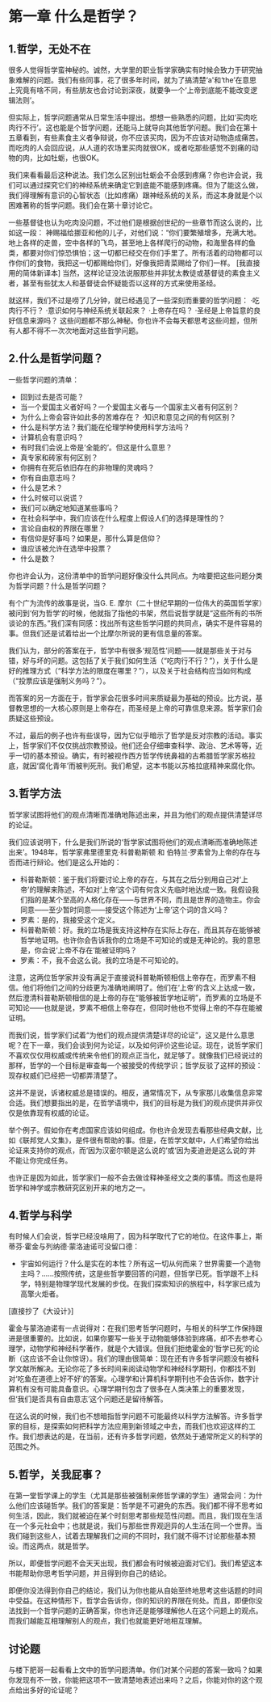 # 第一章 什么是哲学？

## 1.哲学，无处不在

很多人觉得哲学蛮神秘的。诚然，大学里的职业哲学家确实有时候会致力于研究抽象难解的问题。我们有些同事，花了很多年时间，就为了搞清楚‘a'和‘the’在意思上究竟有啥不同，有些朋友也会讨论到深夜，就要争一个‘上帝到底能不能改变逻辑法则’。

但实际上，哲学问题通常从日常生活中提出。想想一些熟悉的问题，比如‘买肉吃肉行不行’。这也能是个哲学问题，还能马上就导向其他哲学问题。我们会在第十五章看到，有些素食主义者争辩说，你不应该买肉，因为不应该对动物造成痛苦。而吃肉的人会回应说，从人道的农场里买肉就很OK，或者吃那些感觉不到痛的动物的肉，比如牡蛎，也很OK。

我们来看看最后这种说法。我们怎么区别出牡蛎会不会感到疼痛？你也许会说，我们可以通过探究它们的神经系统来确定它到底能不能感到疼痛。但为了能这么做，我们得理解有意识的心智状态（比如疼痛）跟神经系统的关系，而这本身就是个以困难著称的哲学问题。我们会在第十章讨论它。

一些基督徒也认为吃肉没问题，不过他们是根据创世纪的一些章节而这么说的，比如这一段： 神赐福给挪亚和他的儿子，对他们说：“你们要繁殖增多，充满大地。地上各样的走兽，空中各样的飞鸟，甚至地上各样爬行的动物，和海里各样的鱼类，都要对你们惊恐惧怕；这一切都已经交在你们手里了。所有活着的动物都可以作你们的食物，我把这一切都赐给你们，好像我把青菜赐给了你们一样。 [我直接用的简体新译本] 当然，这样论证没法说服那些并非犹太教徒或基督徒的素食主义者，甚至有些犹太人和基督徒会怀疑能否以这样的方式来使用圣经。

就这样，我们不过是唠了几分钟，就已经遇见了一些深刻而重要的哲学问题： ·吃肉行不行？ ·意识如何与神经系统关联起来？ ·上帝存在吗？ ·圣经是上帝旨意的良好信息来源吗？ 这些问题都不那么神秘。你也许不会每天都思考这些问题，但所有人都不得不一次次地面对这些哲学问题。

## 2.什么是哲学问题？

一些哲学问题的清单： 
 - 回到过去是否可能？ 
 - 当一个爱国主义者好吗？一个爱国主义者与一个国家主义者有何区别？ 
 - 为什么上帝会容许如此多的苦难存在？ ·知识和意见之间的有何区别？ 
 - 什么是科学方法？我们能在伦理学种使用科学方法吗？ 
 - 计算机会有意识吗？ 
 - 有时我们会说上帝是‘全能的’。但这是什么意思？ 
 - 真专家和砖家有何区别？ 
 - 你拥有在死后依旧存在的非物理的灵魂吗？ 
 - 你有自由意志吗？ 
 - 什么是艺术？ 
 - 什么时候可以说谎？ 
 - 我们可以确定地知道某些事吗？ 
 - 在社会科学中，我们应该在什么程度上假设人们的选择是理性的？ 
 - 言论自由权的界限在哪里？ 
 - 有信仰是好事吗？如果是，那什么算是信仰？ 
 - 谁应该被允许在选举中投票？ 
 - 什么是数？

你也许会认为，这份清单中的哲学问题好像没什么共同点。为啥要把这些问题分类为哲学问题？什么是哲学问题？

有个广为流传的故事是说，当G. E. 摩尔（二十世纪早期的一位伟大的英国哲学家）被问到‘何为哲学’的时候，他就指了指他的书架，然后说哲学就是“这些所有的书所谈论的东西。”我们深有同感：找出所有这些哲学问题的共同点，确实不是件容易的事。但我们还是试着给出一个比摩尔所说的更有信息量的答案。

我们认为，部分的答案在于，哲学中有很多‘规范性’问题——就是那些关于对与错，好与坏的问题。这包括了关于我们如何生活（“吃肉行不行？”），关于什么是好的推理方式（“科学方法的限度在哪里？”），以及关于社会结构应当如何构成（“投票应该是强制义务吗？”）。

而答案的另一方面在于，哲学家会花很多时间来质疑最为基础的预设。比方说，基督教思想的一大核心原则是上帝存在，而圣经是上帝的可靠信息来源。哲学家们会质疑这些预设。

不过，最后的例子也许有些误导，因为它似乎暗示了哲学是反对宗教的活动。事实上，哲学家们不仅仅挑战宗教预设。他们还会仔细审查科学、政治、艺术等等，近乎一切的基本预设。确实，有时被视作西方哲学传统鼻祖的古希腊哲学家苏格拉底，就因‘腐化青年’而被判死刑。我们希望，这本书能以苏格拉底精神来腐化你。

## 3.哲学方法

哲学家试图将他们的观点清晰而准确地陈述出来，并且为他们的观点提供清楚详尽的论证。

我们应该说明下，什么是我们所说的‘哲学家试图将他们的观点清晰而准确地陈述出来’。1948年，哲学家弗里德里克·科普勒斯顿 和 伯特兰·罗素曾为上帝的存在与否而进行辩论。他们是这么开始的：

 - 科普勒斯顿：鉴于我们将要讨论上帝的存在，与其在之后分别用自己对‘上帝’的理解来陈述，不如对‘上帝’这个词有何含义先临时地达成一致。我假设我们指的是某个至高的人格化存在——与世界不同，而且是世界的造物主。你会同意——至少暂时同意——接受这个陈述为‘上帝’这个词的含义吗？
 - 罗素：是的，我接受这个定义。
 - 科普勒斯顿：好。我的立场是我支持这种存在实际上存在，而且其存在能够被哲学地证明。也许你会告诉我你的立场是不可知论的或是无神论的。我的意思是，你会说‘上帝不存在’能被证明吗？
 - 罗素：不，我不会这么说。我的立场是不可知论的。

注意，这两位哲学家并没有满足于直接说科普勒斯顿相信上帝存在，而罗素不相信。他们将他们之间的分歧更为准确地阐明了。他们在‘上帝’的含义上达成一致，然后澄清科普勒斯顿相信的是上帝的存在“能够被哲学地证明”，而罗素的立场是不可知论——也就是说，罗素不相信上帝存在，但同时他也不觉得上帝的不存在能被证明。

而我们说，哲学家们试着“为他们的观点提供清楚详尽的论证”，这又是什么意思呢？在下一章，我们会谈到何为论证，以及如何评价这些论证。现在，说哲学家们不喜欢仅仅用权威或传统来令他们的观点正当化，就足够了。就像我们已经说过的那样，哲学的一个目标是审查每一个被接受的传统学识；哲学反驳了这样的预设：现存权威们已经把一切都弄清楚了。

这并不是说，诉诸权威总是错误的。相反，通常情况下，从专家那儿收集信息非常合适。我们想要指出的是，在哲学语境中，我们的目标是为我们的观点提供并非仅仅是依靠现有权威的论证。

举个例子。假如你在考虑国家应该如何组成。你也许会发现去看那些经典文献，比如《联邦党人文集》，是件很有帮助的事。但是，在哲学文献中，人们希望你给出论证来支持你的观点，而‘因为汉密尔顿是这么说的’或‘因为麦迪逊是这么说的’并不能让你完成任务。

也许正是因为如此，哲学家们一般不会去做诠释神圣经文之类的事情。而这也是将哲学和神学或宗教研究区别开来的地方之一。

## 4.哲学与科学

有时候人们会说，哲学已经没啥用了，因为科学取代了它的地位。在这件事上，斯蒂芬·霍金与列纳德·蒙洛迪诺可没留口德：

 - 宇宙如何运行？什么是实在的本性？所有这一切从何而来？世界需要一个造物主吗？……按照传统，这是些哲学要回答的问题，但哲学已死。哲学跟不上科学，特别是物理学现代发展的步伐。在我们探索知识的旅程中，科学家已成为高擎火炬者。

[直接抄了《大设计》]

霍金与蒙洛迪诺有一点说得对：在我们思考哲学问题时，与相关的科学工作保持跟进是很重要的。比如说，如果你要写一些关于动物能够体验到疼痛，却不去参考心理学，动物学和神经科学著作，就是个大错误。但我们拒绝霍金的‘哲学已死’的论断（这应该不会让你惊讶）。我们的理由很简单：现在还有许多哲学问题没有被科学文献所解决。无论你花了多长时间来阅读动物学和神经科学期刊，你都找不到对‘吃鱼在道德上好不好’的答案。心理学和计算机科学期刊也不会告诉你，数字计算机有没有可能具备意识。心理学期刊包含了很多在人类决策上的重要发现，但‘我们是否具有自由意志’这个问题还是留待解答。

在这么说的时候，我们也不想暗指哲学问题不可能最终以科学方法解答。许多哲学家的目标，是探索如何把科学方法应用到新领域之中去，而我们也欢迎这样的工作。我们想表达的是，在当前，还有许多哲学问题，依然处于通常所定义的科学的范围之外。

## 5.哲学，关我屁事？

在第一堂哲学课上的学生（尤其是那些被强制来修哲学课的学生）通常会问：为什么他们应该碰哲学。我们的答案是：哲学是不可避免的东西。我们都不得不思考如何生活，因此，我们就被迫在某个时刻思考那些规范性问题。而且，我们现在生活在一个多元社会中；也就是说，我们与那些世界观迥异的人生活在同一个世界。当我们碰到这些人，试着去理解我们之间的不同时，我们就不得不讨论那些基本预设。而这两点，就是哲学。

所以，即便哲学问题不会天天出现，我们都会有时候被迫面对它们。我们希望这本书能帮助你思考哲学问题，并且得到你自己的结论。

即便你没法得到你自己的结论，我们认为你也能从自始至终地思考这些话题的时间中受益。在这种情形下，哲学会告诉你，你的知识的界限在何处。而且，即便你没法找到一个哲学问题的正确答案，你也许还是能够理解他人在这个问题上的观点。而我们越能互相理解别人的观点，我们也就能更好地相互理解。

## 讨论题

与楼下肥哥一起看看上文中的哲学问题清单。你们对某个问题的答案一致吗？如果你发现有不一致，你能把这项不一致清楚地表述出来吗？之后，你能对你的这个观点给出多好的论证呢？